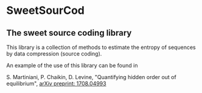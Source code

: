 **SweetSourCod**
=====================================================================

The sweet source coding library
----------------------------------------------------------------------

This library is a collection of methods to estimate the entropy of sequences by data compression (source coding).

An example of the use of this library can be found in

S. Martiniani, P. Chaikin, D. Levine, "Quantifying hidden order out of equilibrium", [arXiv preprint: 1708.04993](https://arxiv.org/abs/1708.04993)

